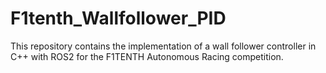 # F1tenth_Wallfollower_PID
This repository contains the implementation of a wall follower controller in C++ with ROS2 for the F1TENTH Autonomous Racing competition.

